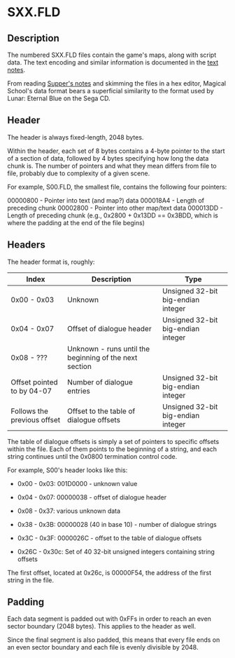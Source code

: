 # SXX.FLD

## Description

The numbered SXX.FLD files contain the game's maps, along with script data. The text encoding and similar information is documented in the [text notes](notes/text.md).

From reading [Supper's notes](https://github.com/suppertails66/wdtools/blob/master/notes/lunareb_notes.txt) and skimming the files in a hex editor, Magical School's data format bears a superficial similarity to the format used by Lunar: Eternal Blue on the Sega CD.

## Header

The header is always fixed-length, 2048 bytes.

Within the header, each set of 8 bytes contains a 4-byte pointer to the start of a section of data, followed by 4 bytes specifying how long the data chunk is. The number of pointers and what they mean differs from file to file, probably due to complexity of a given scene.

For example, S00.FLD, the smallest file, contains the following four pointers:

00000800 - Pointer into text (and map?) data
000018A4 - Length of preceding chunk
00002800 - Pointer into other map/text data
000013DD - Length of preceding chunk (e.g., 0x2800 + 0x13DD == 0x3BDD, which is where the padding at the end of the file begins)

## Headers

The header format is, roughly:

| Index | Description | Type |
|-------|-------------|--------|
| 0x00 - 0x03 | Unknown | Unsigned 32-bit big-endian integer |
| 0x04 - 0x07 | Offset of dialogue header | Unsigned 32-bit big-endian integer |
| 0x08 - ??? | Unknown - runs until the beginning of the next section |  |
| Offset pointed to by 04-07 | Number of dialogue entries | Unsigned 32-bit big-endian integer |
| Follows the previous offset | Offset to the table of dialogue offsets | Unsigned 32-bit big-endian integer |

The table of dialogue offsets is simply a set of pointers to specific offsets within the file. Each of them points to the beginning of a string, and each string continues until the 0x0800 termination control code.

For example, S00's header looks like this:

* 0x00 - 0x03: 001D0000 - unknown value
* 0x04 - 0x07: 00000038 - offset of dialogue header
* 0x08 - 0x37: various unknown data
* 0x38 - 0x3B: 00000028 (40 in base 10) - number of dialogue strings
* 0x3C - 0x3F: 0000026C - offset to the table of dialogue offsets

* 0x26C - 0x30c: Set of 40 32-bit unsigned integers containing string offsets

The first offset, located at 0x26c, is 00000F54, the address of the first string in the file.

## Padding

Each data segment is padded out with 0xFFs in order to reach an even sector boundary (2048 bytes). This applies to the header as well.

Since the final segment is also padded, this means that every file ends on an even sector boundary and each file is evenly divisible by 2048.
